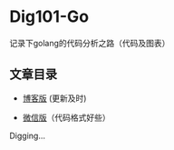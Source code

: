 # Dig101-Go

记录下golang的代码分析之路（代码及图表）

## 文章目录

- [博客版](http://blog.newbmiao.com/categories/go/dig101/) (更新及时)

- [微信版](http://mp.weixin.qq.com/mp/homepage?__biz=MzUxNzA2NzEzNw==&hid=2&sn=6935f710b54242918329526d76c55df0)（代码格式好些）

Digging...

